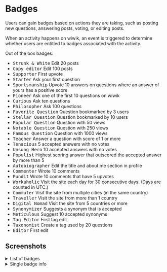 # Badges

Users can gain badges based on actions they are taking, such as posting new
questions, answering posts, voting, or editing posts.

When an activity happens on wiwik, an event is triggered to determine whether
users are entitled to badges associated with the activity.

Out of the box badges:

- <kbd>Strunk & White</kbd> Edit 20 posts
- <kbd>Copy editor</kbd> Edit 100 posts
- <kbd>Supporter</kbd> First upvote
- <kbd>Starter</kbd> Ask your first question
- <kbd>Sportsmanship</kbd> Upvote 10 answers on questions where an answer of yours has a positive score
- <kbd>Pioneer</kbd> Ask one of the first 10 questions on wiwik
- <kbd>Curious</kbd> Ask ten questions
- <kbd>Philosopher</kbd> Ask 100 questions
- <kbd>Favorite Question</kbd> Question bookmarked by 3 users
- <kbd>Stellar Question</kbd> Question bookmarked by 10 users
- <kbd>Popular Question</kbd> Question with 50 views
- <kbd>Notable Question</kbd> Question with 250 views
- <kbd>Famous Question</kbd> Question with 1000 views
- <kbd>Teacher</kbd> Answer a question with score of 1 or more
- <kbd>Tenacious</kbd> 5 accepted answers with no votes
- <kbd>Unsung Hero</kbd> 10 accepted answers with no votes
- <kbd>Populist</kbd> Highest scoring answer that outscored the accepted answer by more than 5
- <kbd>Autobiographer</kbd> Edit the title and about me section in profile
- <kbd>Commenter</kbd> Wrote 10 comments
- <kbd>Pundit</kbd> Wrote 10 comments that have 5 upvotes
- <kbd>Workaholic</kbd> Visit the site each day for 30 consecutive days. (Days are counted in UTC.)
- <kbd>Commuter</kbd> Visit the site from multiple cities (in the same country)
- <kbd>Traveller</kbd> Visit the site from more than 1 country
- <kbd>Digital Nomad</kbd> Visit the site from 5 countries or more
- <kbd>Synonymizer</kbd> Suggests a synonym that is accepted
- <kbd>Meticulous</kbd> Suggest 10 accepted synonyms
- <kbd>Tag Editor</kbd> First tag edit
- <kbd>Taxonomist</kbd> Create a tag used by 20 questions
- <kbd>Editor</kbd> First edit

## Screenshots

<details>
  <summary>List of badges</summary>
  <img src="/media/wiwik-badges.jpg" alt=""/>
</details>
<details>
  <summary>Single badge info</summary>
  <img src="/media/wiwik-badge-single.jpg" alt=""/>
</details>